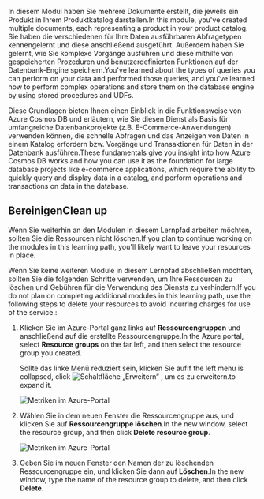 <span data-ttu-id="cdf9e-101">In diesem Modul haben Sie mehrere Dokumente erstellt, die jeweils ein Produkt in Ihrem Produktkatalog darstellen.</span><span class="sxs-lookup"><span data-stu-id="cdf9e-101">In this module, you've created multiple documents, each representing a product in your product catalog.</span></span> <span data-ttu-id="cdf9e-102">Sie haben die verschiedenen für Ihre Daten ausführbaren Abfragetypen kennengelernt und diese anschließend ausgeführt. Außerdem haben Sie gelernt, wie Sie komplexe Vorgänge ausführen und diese mithilfe von gespeicherten Prozeduren und benutzerdefinierten Funktionen auf der Datenbank-Engine speichern.</span><span class="sxs-lookup"><span data-stu-id="cdf9e-102">You've learned about the types of queries you can perform on your data and performed those queries, and you've learned how to perform complex operations and store them on the database engine by using stored procedures and UDFs.</span></span> 

<span data-ttu-id="cdf9e-103">Diese Grundlagen bieten Ihnen einen Einblick in die Funktionsweise von Azure Cosmos DB und erläutern, wie Sie diesen Dienst als Basis für umfangreiche Datenbankprojekte (z.B. E-Commerce-Anwendungen) verwenden können, die schnelle Abfragen und das Anzeigen von Daten in einem Katalog erfordern bzw. Vorgänge und Transaktionen für Daten in der Datenbank ausführen.</span><span class="sxs-lookup"><span data-stu-id="cdf9e-103">These fundamentals give you insight into how Azure Cosmos DB works and how you can use it as the foundation for large database projects like e-commerce applications, which require the ability to quickly query and display data in a catalog, and perform operations and transactions on data in the database.</span></span>

## <a name="clean-up"></a><span data-ttu-id="cdf9e-104">Bereinigen</span><span class="sxs-lookup"><span data-stu-id="cdf9e-104">Clean up</span></span>

<span data-ttu-id="cdf9e-105">Wenn Sie weiterhin an den Modulen in diesem Lernpfad arbeiten möchten, sollten Sie die Ressourcen nicht löschen.</span><span class="sxs-lookup"><span data-stu-id="cdf9e-105">If you plan to continue working on the modules in this learning path, you'll likely want to leave your resources in place.</span></span>

<span data-ttu-id="cdf9e-106">Wenn Sie keine weiteren Module in diesem Lernpfad abschließen möchten, sollten Sie die folgenden Schritte verwenden, um Ihre Ressourcen zu löschen und Gebühren für die Verwendung des Diensts zu verhindern:</span><span class="sxs-lookup"><span data-stu-id="cdf9e-106">If you do not plan on completing additional modules in this learning path, use the following steps to delete your resources to avoid incurring charges for use of the service.:</span></span>

1. <span data-ttu-id="cdf9e-107">Klicken Sie im Azure-Portal ganz links auf **Ressourcengruppen** und anschließend auf die erstellte Ressourcengruppe.</span><span class="sxs-lookup"><span data-stu-id="cdf9e-107">In the Azure portal, select **Resource groups** on the far left, and then select the resource group you created.</span></span>  

    <span data-ttu-id="cdf9e-108">Sollte das linke Menü reduziert sein, klicken Sie auf</span><span class="sxs-lookup"><span data-stu-id="cdf9e-108">If the left menu is collapsed, click</span></span> ![Schaltfläche „Erweitern“](../media-draft/5-javascript-programming/expand.png) <span data-ttu-id="cdf9e-110">, um es zu erweitern.</span><span class="sxs-lookup"><span data-stu-id="cdf9e-110">to expand it.</span></span>

   ![Metriken im Azure-Portal](../media-draft/5-javascript-programming/delete-resources-select.png)

2. <span data-ttu-id="cdf9e-112">Wählen Sie in dem neuen Fenster die Ressourcengruppe aus, und klicken Sie auf **Ressourcengruppe löschen**.</span><span class="sxs-lookup"><span data-stu-id="cdf9e-112">In the new window, select the resource group, and then click **Delete resource group**.</span></span>

   ![Metriken im Azure-Portal](../media-draft/5-javascript-programming/delete-resources.png)

3. <span data-ttu-id="cdf9e-114">Geben Sie im neuen Fenster den Namen der zu löschenden Ressourcengruppe ein, und klicken Sie dann auf **Löschen**.</span><span class="sxs-lookup"><span data-stu-id="cdf9e-114">In the new window, type the name of the resource group to delete, and then click **Delete**.</span></span>
